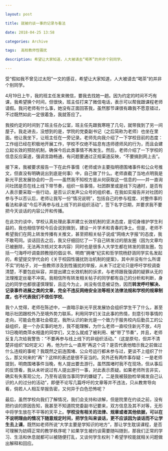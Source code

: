 ```yaml
---

layout: post

title: 就被约谈一事的记录与看法

date: 2018-04-25 13:58

categories: Archive

tags:  高校教师性骚扰

description: 希望让大家知道，人大被请去“喝茶”的并非个别同学。

---
```


受“假如我不曾见过太阳”一文的感召，希望让大家知道，人大被请去“喝茶”的并非个别同学。

4月19日上午，我的班主任发来微信，要我去找她一趟。因为约定的时间不巧有课，我希望换个时间，但很快，班主任打来了微信电话，表示可以帮我跟课程老师请假。我问老师有什么事，她没有正面回答我，虽然那节课很有趣我不愿意错过，不过既然如此一定很着急，我就答应了。

我按约定的时间到了班主任办公室，班主任先跟我寒暄了几句，就带我到了另一间屋子。我走进去，没想到的是，学院的党委副书记（之后简称为老师）也坐在里面。他让我坐下，让班主任在一旁记录。老师先向我介绍了一下学校目前的态度：工作组已经在积极地开展工作，学校不仅绝不姑息有违师德师风的行为，而且会建立起长效的预防机制，确保今后此类事情不再发生。然后，老师介绍了一下学校的信息反应渠道，强调言路畅通，有问题要通过正规渠道反映，“不要搞到网上去”。

接下来，我被要求报告一下在此件事情（老师或许主要指明德围堵事件和公众号推文，但直没有明确说出到底是何事）中，自己做了什么。老师直截了当地点明我是新光平民发展协会的一员——虽然我不知校方是从何获取这一信息的——并一直询问社团是否在线上线下带节奏，组织一些事情，社团群里或是线下沟通时，是否有人表示要采取一些行动，是否认识发声公众号的组织者。在我如实报告并对社团的参与予以否认后，老师让我写一份“情况说明”，包括自己的参与程度、对整件事的看法和承诺“今后不再参与线上线下的非组织活动”，签下名字日期，并要求我不要把今天谈话的内容公开和传播。

在此次约谈中，学校认真处理此事并建立长效机制的坚决态度，是切身维护学生利益的，我也相信学校今后会说到做到，建设一片学术和青春的净土。但是，老师不希望我们在网上转发传播有关推文，甚至把相关帖子说成“网络大字报“的态度，我不敢苟同。谈话回去之后，我又仔细回忆了一下自己转发过的朋友圈（因为文章均已被删除，无法再次核对文本内容）同时也是很多人大学生都在转发的朋友圈，包括一勺海呼吁调查顾教授的倡议书、明商"拥堵”纪实和哲学院杨舒涵同学实名发起的，希望提交学代会的《关于校园性骚扰防治机制的提案》，其中并没有什么所谓不实”的帖子，对一些教师涉及到性骚扰的举报，从未下过定论只是呼吁学校调查清楚，不要包庇纵容，并提出建立长效机制的诉求，与老师跟我强调的疑罪从无的法理推定丝毫不冲突。我相信所有转发相关帖子的同学都有自己的分析和判断，身边的同学也都很谨慎理智，且迄今为止，尚没有信息被证伪，因而**转发呼吁解决、记录事件进展之类的文章，完全不违反网络安全法等相关法律法规和学校的规章制度，也不代表我们不信任学校**。

我个人觉得，老师在陈述中，一直暗示新光平民发展协会组织学生干了什么，甚至暗示社团跟校外乃至境外势力联系，利用同学们关注此事的热情，刻意引导事情的走向，可能会危害社会稳定。我所认识的新光是一个致力于服务校内后勤员工的公益组织，是一个办实事的地方，我不能理解，为什么老师一直咬住新光不放，4月13日晚明商萍水相逢的同学们，又怎么就成了被利用、被"带了节奏”，并且，老师反复几次给我警告：“不要再参与线上线下的非组织活动。”（这是原句，但并不清楚非组织“如何定义）再，他为什么一直用“再这个词？是否代表他暗示我之前做过什么违规的事呢？我既然之前连围堵、公众号运行都未参与过，更谈不上组织了什么，那又何来的”再"？这样的表述是很不妥当的。另外还有两件事存疑：一是老师提到，明商围堵事件当晚，有人提出要去游行。虽然围堵时我不在现场，但从事后的反馈看，我从未听说过有人提出游行一事，对此表示质疑。如果老师所言非实，确实有失客观公允，乃至有诋毁当事同学的嫌疑了。二是我被鼓励检举揭发自己认识的人的过分的活动”，即便不论写几篇呼吁的文章等并不违法，只从教育导向看，倘若人人相互举报告密，又何异于白色恐怖呢？

最后，虽然学校向我们了解情况，我们会支持和谅解，但是院里在约谈之前，没有把约谈的原因告知，我甚至不知道院党委副书记要来，双方信息及其不对等，无形中将学生放在不平等的天平上。**学校没有相关的法律、规章或者其他依据，可以在不说明理由的情况下随意规定时间，把学生叫来谈话，更不应该因为谈话而不让学生去上课**。既然如老师所说“大学主要是学知识的地方”，那让学生耽误课程，是否可理解为妨碍正常的教学秩序呢？如果学生被约谈需要随叫随到，那我们正常的学习、生活和休息就都可以被随便打乱，又谈何学生权利？希望学校能就相关问题做出解释和回应。
